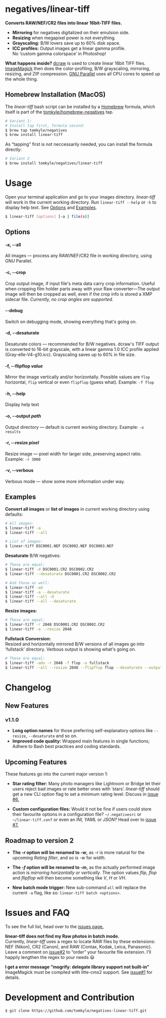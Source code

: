 # negatives/linear-tiff

**Converts RAW/NEF/CR2 files into linear 16bit-TIFF files.**

- **Mirroring** for negatives digitalized on their emulsion side. 
- **Resizing**  when megapixel power is not everything.
- **Grayscaling:** B/W lovers save up to 60% disk space. 
- **ICC profiles:** Output images get a linear gamma profile.  
  No ‘custom gamma colorspace’ in Photoshop!

**What happens inside?** [dcraw](cybercom.net/~dcoffin/dcraw/dcraw.1.html) is used to create linear 16bit TIFF files. [ImageMagick](https://www.imagemagick.org/script/index.php) then does the color-profiling, B/W grayscaling, mirroring, resizing, and ZIP compression. [GNU Parallel](https://www.gnu.org/software/parallel/) uses all CPU cores to speed up the whole thing.


## Homebrew Installation (MacOS)


The *linear-tiff* bash script can be installed by a [Homebrew](https://brew.sh/) formula, which itself is part of the [tomkyle/homebrew-negatives](https://github.com/tomkyle/homebrew-negatives) tap. 

```bash
# Variant 1:
# Install tap first, formula second:
$ brew tap tomkyle/negatives
$ brew install linear-tiff
```

As “tapping” first is not neccessarily needed, you can install the formula directly:

```bash
# Variant 2
$ brew install tomkyle/negatives/linear-tiff
```

# Usage

Open your terminal application and go to your images directory. *linear-tiff* will work in the current working directory. Run `linear-tiff --help` or `-h` to display help text. See [Options](#options) and [Examples](#examples).

```bash
$ linear-tiff [options] [-a | file(s)]
```



## Options

#### -a, --all
All images — process any RAW/NEF/CR2 file in working directory, using GNU Parallel.

#### -c, --crop    
Crop output image, if input file's meta data carry crop information.
Useful when cropping film holder parts away with your Raw converter—The output image will then be cropped as well, even if the crop info is stored a XMP sidecar file. *Currently, no crop angles are supported.*
              
#### --debug
Switch on debugging mode, showing everything that's going on.

#### -d, --desaturate
Desaturate colors — recommended for B/W negatives. dcraw's TIFF output is converted to 16-bit grayscale, with a linear gamma 1.0 ICC profile applied (Gray-elle-V4-g10.icc). Grayscaling saves up to 60% in file size. 

#### -f, --flipflop *value*  
Mirror the image vertically and/or horizontally. Possible values are `flop` horizontal, `flip` vertical or even `flipflop` (guess what). Example: `-f flop`

#### -h, --help
Display help text

#### -o, --output *path*  
Output directory — default is current working directory. Example: `-o results`

#### -r, --resize *pixel*
Resize  image — pixel width for larger side, preserving aspect ratio. Example: `-r 3000`

#### -v, --verbous
Verbous mode — show some more information under way.



## Examples

**Convert all images** or **list of images** in current working directory using defaults:

```bash
# All images:
$ linear-tiff -a 
$ linear-tiff --all

# List of images:
$ linear-tiff DSC0001.NEF DSC0002.NEF DSC0003.NEF
```

**Desaturate** B/W negatives:

```bash
# These are equal:
$ linear-tiff -d DSC0001.CR2 DSC0002.CR2
$ linear-tiff --desaturate DSC0001.CR2 DSC0002.CR2

# And those as well:
$ linear-tiff -ad
$ linear-tiff -a --desaturate
$ linear-tiff --all -d
$ linear-tiff --all --desaturate
```

**Resize images:**

```bash
# These are equal:
$ linear-tiff -r 2048 DSC0001.CR2 DSC0002.CR2
$ linear-tiff -a --resize 2048
```

**Fullstack Conversion:**  
Resized and horizontally mirrored B/W versions of all images go into ‘fullstack’ directory. Verbous output is showing what's going on.

```bash
# These are equal:
$ linear-tiff -adv -r 2048 -f flop -o fullstack
$ linear-tiff --all --resize 2048 --flipflop flop --desaturate --output fullstack --verbous 
```


# Changelog

## New Features

### v1.1.0
- **Long option names** for those preferring self-explanatory options like `--resize`, `--desaturate` and so on.
- **Improved code quality:** Wrapped main features in single functions; Adhere to Bash best practices and coding standards.



## Upcoming Features

These features go into the current major version 1:

- **Star rating filter:** Many photo managers like Lightroom or Bridge let their users reject bad images or rate better ones with ‘stars’. *linear-tiff* should get a new CLI option flag to set a minimum rating level. Discuss in [issue #6.](https://github.com/tomkyle/negatives-linear-tiff/issues/6)

- **Custom configuration files:** Would it not be fine if users could store their favourite options in a configuration file? `~/.negativesrc` or ` ~/linear-tiff.conf` or even an *INI, YAML* or *JSON?* Head over to [issue #7.](https://github.com/tomkyle/negatives-linear-tiff/issues/7)



## Roadmap to version 2


- **The *-r* option will be renamed to *-w*,** as *-r* is more natural for the upcoming *Rating filter*, and so is *-w* for *width*.

- **The *-f* option will be renamed to *-m*,** as the actually performed image action is *mirroring horizontally or vertically*. The option values *flip, flop* and *flipflop* will then become something like *V*, *H* or *VH*.

- **New batch mode trigger:** New sub-command `all` will replace the current `-a` flag, like so: `linear-tiff batch <options>`. 


                              
# Issues and FAQ

To see the full list, head over to the [issues page.](https://github.com/tomkyle/negatives-linear-tiff/issues)

**linear-tiff does not find my Raw photos in batch mode.**  
Currently, *linear-tiff* uses a regex to locate RAW files by these extensions: NEF (Nikon), CR2 (Canon), and RAW (Contax, Kodak, Leica, Panasonic). Leave a comment on [issue#2](https://github.com/tomkyle/negatives-linear-tiff/issues/2) to “order” your favourite file extension. I'll happily lengthen the regex to your needs :smiley:


**I get a error message “mogrify: delegate library support not built-in”**  
ImageMagick must be compiled with litte-cms2 support. See [issue#1](https://github.com/tomkyle/negatives-linear-tiff/issues/1) for details. 



# Development and Contribution

```bash
$ git clone https://github.com/tomkyle/negatives-linear-tiff.git
```

